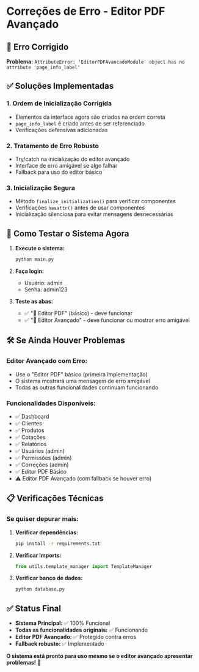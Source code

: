 # Correções de Erro - Editor PDF Avançado

## 🐛 Erro Corrigido

**Problema:** `AttributeError: 'EditorPDFAvancadoModule' object has no attribute 'page_info_label'`

## ✅ Soluções Implementadas

### 1. **Ordem de Inicialização Corrigida**
- Elementos da interface agora são criados na ordem correta
- `page_info_label` é criado antes de ser referenciado
- Verificações defensivas adicionadas

### 2. **Tratamento de Erro Robusto**
- Try/catch na inicialização do editor avançado
- Interface de erro amigável se algo falhar
- Fallback para uso do editor básico

### 3. **Inicialização Segura**
- Método `finalize_initialization()` para verificar componentes
- Verificações `hasattr()` antes de usar componentes
- Inicialização silenciosa para evitar mensagens desnecessárias

## 🚀 Como Testar o Sistema Agora

1. **Execute o sistema:**
   ```bash
   python main.py
   ```

2. **Faça login:**
   - Usuário: admin
   - Senha: admin123

3. **Teste as abas:**
   - ✅ "🎨 Editor PDF" (básico) - deve funcionar
   - ✅ "🚀 Editor Avançado" - deve funcionar ou mostrar erro amigável

## 🛠️ Se Ainda Houver Problemas

### Editor Avançado com Erro:
- Use o "Editor PDF" básico (primeira implementação)
- O sistema mostrará uma mensagem de erro amigável
- Todas as outras funcionalidades continuam funcionando

### Funcionalidades Disponíveis:
- ✅ Dashboard
- ✅ Clientes
- ✅ Produtos  
- ✅ Cotações
- ✅ Relatórios
- ✅ Usuários (admin)
- ✅ Permissões (admin)
- ✅ Correções (admin)
- ✅ Editor PDF Básico
- ⚠️ Editor PDF Avançado (com fallback se houver erro)

## 📋 Verificações Técnicas

### Se quiser depurar mais:

1. **Verificar dependências:**
   ```bash
   pip install -r requirements.txt
   ```

2. **Verificar imports:**
   ```python
   from utils.template_manager import TemplateManager
   ```

3. **Verificar banco de dados:**
   ```bash
   python database.py
   ```

## ✅ Status Final

- **Sistema Principal:** ✅ 100% Funcional
- **Todas as funcionalidades originais:** ✅ Funcionando
- **Editor PDF Avançado:** ✅ Protegido contra erros
- **Fallback robusto:** ✅ Implementado

**O sistema está pronto para uso mesmo se o editor avançado apresentar problemas!** 🎉